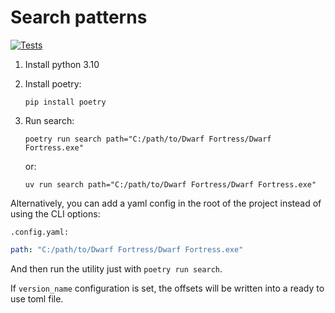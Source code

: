 # Search patterns

[![Tests](https://github.com/dfint/search_offsets/actions/workflows/tests.yml/badge.svg)](https://github.com/dfint/search_offsets/actions/workflows/tests.yml)

1. Install python 3.10

2. Install poetry:

    ```shell
    pip install poetry
    ```

3. Run search:

    ```shell
    poetry run search path="C:/path/to/Dwarf Fortress/Dwarf Fortress.exe"
    ```

    or:

    ```shell
    uv run search path="C:/path/to/Dwarf Fortress/Dwarf Fortress.exe"
    ```

Alternatively, you can add a yaml config in the root of the project instead of using the CLI options:

`.config.yaml:`

```yaml
path: "C:/path/to/Dwarf Fortress/Dwarf Fortress.exe"
```

And then run the utility just with `poetry run search`.

If `version_name` configuration is set, the offsets will be written into a ready to use toml file.
